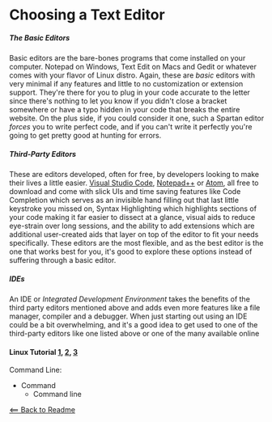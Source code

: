 # Choosing a Text Editor 

##### The Basic Editors

Basic editors are the bare-bones programs that come installed on your computer. Notepad on Windows, Text Edit on Macs and Gedit or whatever comes with your flavor of Linux distro. Again, these are *basic* editors with very minimal if any features and little to no customization or extension support. They're there for you to plug in your code accurate to the letter since there's nothing to let you know if you didn't close a bracket somewhere or have a typo hidden in your code that breaks the entire website. On the plus side, if you could consider it one, such a Spartan editor *forces* you to write perfect code, and if you can't write it perfectly you're going to get pretty good at hunting for errors.

##### Third-Party Editors

These are editors developed, often for free, by developers looking to make their lives a little easier. [Visual Studio Code](https://code.visualstudio.com/), [Notepad++](https://notepad-plus-plus.org/) or [Atom](https://atom.io/), all free to download and come with slick UIs and time saving features like Code Completion which serves as an invisible hand filling out that last little keystroke you missed on, Syntax Highlighting which highlights sections of your code making it far easier to dissect at a glance, visual aids to reduce eye-strain over long sessions, and the ability to add extensions which are additional user-created aids that layer on top of the editor to fit your needs specifically. These editors are the most flexible, and as the best editor is the one that works best for you, it's good to explore these options instead of suffering through a basic editor.

##### IDEs

An IDE or *Integrated Development Environment* takes the benefits of the third party editors mentioned above and adds even more features like a file manager, compiler and a debugger. When just starting out using an IDE could be a bit overwhelming, and it's a good idea to get used to one of the third-party editors like one listed above or one of the many available online   



#### Linux Tutorial [1](https://ryanstutorials.net/linuxtutorial/commandline.php), [2](https://ryanstutorials.net/linuxtutorial/navigation.php), [3](https://ryanstutorials.net/linuxtutorial/aboutfiles.php)

Command Line:
- Command
  - Command line



         
         

[<== Back to Readme](README.md)
